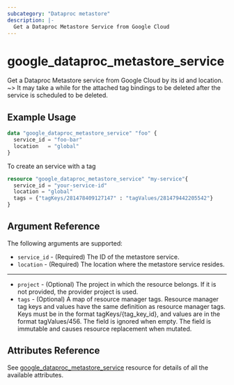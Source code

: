 ```yaml
---
subcategory: "Dataproc metastore"
description: |-
  Get a Dataproc Metastore Service from Google Cloud
---
```


# google_dataproc_metastore_service

Get a Dataproc Metastore service from Google Cloud by its id and location.
~> It may take a while for the attached tag bindings to be deleted after the service is scheduled to be deleted.

## Example Usage

```tf
data "google_dataproc_metastore_service" "foo" {
  service_id = "foo-bar"
  location   = "global"  
}
```

To create an service with a tag

```tf
resource "google_dataproc_metastore_service" "my-service"{
  service_id = "your-service-id"
  location = "global"
  tags = {"tagKeys/281478409127147" : "tagValues/281479442205542"}
}
```

## Argument Reference

The following arguments are supported:

* `service_id` - (Required) The ID of the metastore service.
* `location` - (Required) The location where the metastore service resides.

- - -

* `project` - (Optional) The project in which the resource belongs. If it
    is not provided, the provider project is used.
* `tags` - (Optional) A map of resource manager tags. Resource manager tag keys and values have the same definition as resource manager tags. Keys must be in the format tagKeys/{tag_key_id}, and values are in the format tagValues/456. The field is ignored when empty. The field is immutable and causes resource replacement when mutated.

## Attributes Reference

See [google_dataproc_metastore_service](https://registry.terraform.io/providers/hashicorp/google/latest/docs/resources/dataproc_metastore_service) resource for details of all the available attributes.
